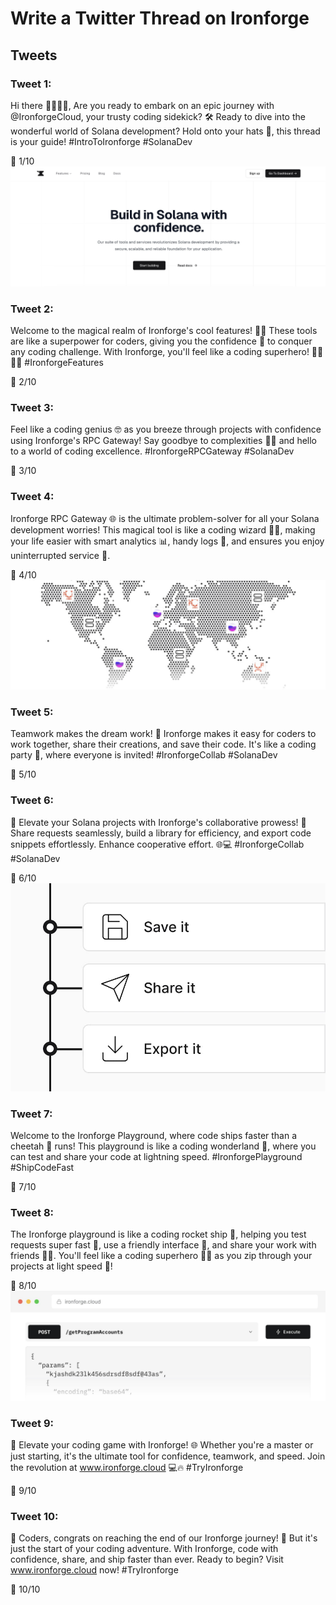 # Write a Twitter Thread on Ironforge

## Tweets
### Tweet 1:
Hi there  🙋‍♂️🙋‍♀️, Are you ready to embark on an epic journey with @IronforgeCloud, your trusty coding sidekick? 🛠️ Ready to dive into the wonderful world of Solana development? Hold onto your hats 🎩, this thread is your guide! 
#IntroToIronforge  #SolanaDev 

🧵 1/10
![Ironforge's Homepage](./images/homepage.jpg)



### Tweet 2:
Welcome to the magical realm of Ironforge's cool features! 🔮✨ These tools are like a superpower for coders, giving you the confidence 💪 to conquer any coding challenge. With Ironforge, you'll feel like a coding superhero! 🦸‍♂️🦸‍♀️ 
#IronforgeFeatures 

🧵 2/10



### Tweet 3:
Feel like a coding genius 🤓 as you breeze through projects with confidence using Ironforge's RPC Gateway! Say goodbye to complexities 🙅‍♂️ and hello to a world of coding excellence. 
#IronforgeRPCGateway #SolanaDev 

🧵 3/10



### Tweet 4: 
Ironforge RPC Gateway 🌐 is the ultimate problem-solver for all your Solana development worries! This magical tool is like a coding wizard 🧙‍♂️, making your life easier with smart analytics 📊, handy logs 📝, and ensures you enjoy uninterrupted service 💪. 

🧵 4/10
![RPC Gateway](./images/rpc-gateway.jpg)



### Tweet 5:
Teamwork makes the dream work! 🤝 Ironforge makes it easy for coders to work together, share their creations, and save their code. It's like a coding party 🎉, where everyone is invited!  #IronforgeCollab #SolanaDev 

🧵 5/10



### Tweet 6: 
🚀 Elevate your Solana projects with Ironforge's collaborative prowess! 🔗 Share requests seamlessly, build a library for efficiency, and export code snippets effortlessly. Enhance cooperative effort. 🌐💻 
#IronforgeCollab #SolanaDev

🧵 6/10
![Request Lib](./images/requests-lib.jpg)



### Tweet 7:
Welcome to the Ironforge Playground, where code ships faster than a cheetah 🐆 runs! This playground is like a coding wonderland 🌈, where you can test and share your code at lightning speed. 
#IronforgePlayground #ShipCodeFast

🧵 7/10



### Tweet 8: 
The Ironforge playground is like a coding rocket ship 🚀, helping you test requests super fast 💨, use a friendly interface 📲, and share your work with friends 👨‍💻. You'll feel like a coding superhero 🦸‍♂️ as you zip through your projects at light speed 💫!  

🧵 8/10
![Playground](./images/playground.jpg)



### Tweet 9: 
🚀 Elevate your coding game with Ironforge! 🌐 Whether you're a master or just starting, it's the ultimate tool for confidence, teamwork, and speed. Join the revolution at www.ironforge.cloud 💻🔥 
#TryIronforge

🧵 9/10



### Tweet 10:
🎉 Coders, congrats on reaching the end of our Ironforge journey! 🚀 But it's just the start of your coding adventure. With Ironforge, code with confidence, share, and ship faster than ever. Ready to begin? Visit www.ironforge.cloud now! 
#TryIronforge

🧵 10/10